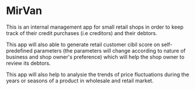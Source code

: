 # MirVan

This is an internal management app for small retail shops in order to keep track of their credit purchases (i.e creditors) and their debtors.

This app will also able to generate retail customer cibil score on self-predefined parameters (the parameters will change according to nature of business and shop owner's preference) which will help the shop owner to review its debtors.

This app will also help to analysie the trends of price fluctuations during the years or seasons of a product in wholesale and retail market.

